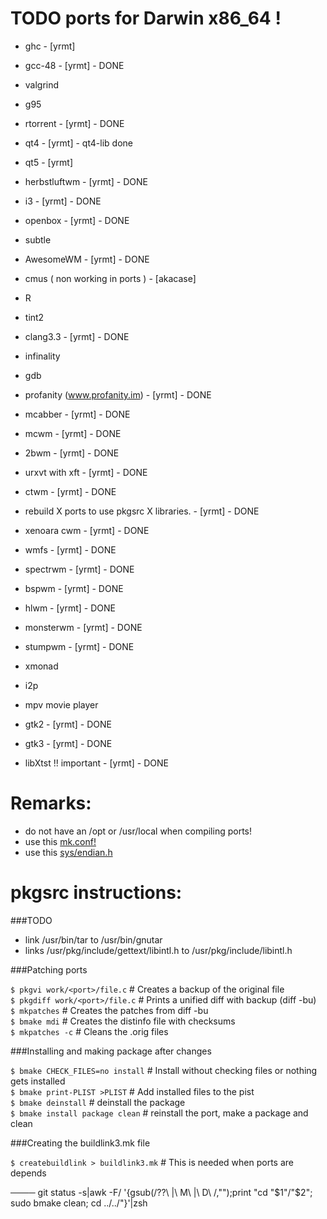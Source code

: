 # TODO ports for Darwin x86_64 !

- ghc - [yrmt] 
- gcc-48 - [yrmt] - DONE
- valgrind
- g95
- rtorrent - [yrmt] - DONE
- qt4 - [yrmt] - qt4-lib done
- qt5 - [yrmt]
- herbstluftwm - [yrmt] - DONE
- i3 - [yrmt] - DONE
- openbox - [yrmt] - DONE
- subtle
- AwesomeWM - [yrmt] - DONE
- cmus ( non working in ports ) - [akacase]
- R
- tint2
- clang3.3 - [yrmt] - DONE
- infinality
- gdb
- profanity (www.profanity.im) - [yrmt] - DONE
- mcabber - [yrmt] - DONE
- mcwm - [yrmt] - DONE
- 2bwm - [yrmt] - DONE
- urxvt with xft - [yrmt] - DONE
- ctwm - [yrmt] - DONE
- rebuild X ports to use pkgsrc X libraries. - [yrmt] - DONE
- xenoara cwm - [yrmt]  - DONE
- wmfs - [yrmt] - DONE
- spectrwm - [yrmt] - DONE
- bspwm - [yrmt] - DONE
- hlwm - [yrmt] - DONE
- monsterwm - [yrmt] - DONE
- stumpwm - [yrmt] - DONE
- xmonad
- i2p
- mpv movie player

- gtk2 - [yrmt] - DONE
- gtk3 - [yrmt] - DONE

- libXtst !! important - [yrmt] - DONE

# Remarks:

- do not have an /opt or /usr/local when compiling ports!
- use this [mk.conf!](http://paste.unixhub.net/index.php/s9wmJ)
- use this [sys/endian.h](https://gist.github.com/yinyin/2027912/raw/06a06632d44db6400a7b006090fcb2f53eca80ee/endian.h)

# pkgsrc instructions: 

###TODO

- link /usr/bin/tar to /usr/bin/gnutar
- links /usr/pkg/include/gettext/libintl.h to /usr/pkg/include/libintl.h


###Patching ports



`$ pkgvi work/<port>/file.c`    # Creates a backup of the original file    
`$ pkgdiff work/<port>/file.c`  # Prints a unified diff with backup (diff -bu)      
`$ mkpatches`                   # Creates the patches from diff -bu      
`$ bmake mdi`                   # Creates the distinfo file with checksums     
`$ mkpatches -c`                # Cleans the .orig files       



###Installing and making package after changes



`$ bmake CHECK_FILES=no install` # Install without checking files or nothing gets installed     
`$ bmake print-PLIST >PLIST`     # Add installed files to the pist        
`$ bmake deinstall`              # deinstall the package     
`$ bmake install package clean`  # reinstall the port, make a package and clean      



###Creating the buildlink3.mk file



`$ createbuildlink > buildlink3.mk` # This is needed when ports are depends    

──── git status -s|awk -F/ '{gsub(/\?\?\ |\ M\ |\ D\ /,"");print "cd "$1"/"$2"; sudo bmake clean; cd ../../"}'|zsh  
